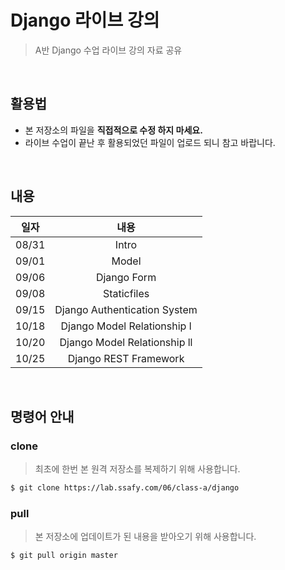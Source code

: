 #  Django 라이브 강의

> A반 Django 수업 라이브 강의 자료 공유

<br>

## 활용법

* 본 저장소의 파일을 **직접적으로 수정 하지 마세요.**
* 라이브 수업이 끝난 후 활용되었던 파일이 업로드 되니 참고 바랍니다.

<br>

## 내용

| 일자  |             내용             |
| :---: | :--------------------------: |
| 08/31 |            Intro             |
| 09/01 |            Model             |
| 09/06 |         Django Form          |
| 09/08 |         Staticfiles          |
| 09/15 | Django Authentication System |
| 10/18 | Django Model Relationship l  |
| 10/20 | Django Model Relationship ll |
| 10/25 |    Django REST Framework     |

<br>

## 명령어 안내

### clone

> 최초에 한번 본 원격 저장소를 복제하기 위해 사용합니다.

```bash
$ git clone https://lab.ssafy.com/06/class-a/django
```

### pull

> 본 저장소에 업데이트가 된 내용을 받아오기 위해 사용합니다.

```bash
$ git pull origin master
```

